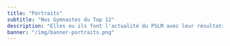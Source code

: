 ```yaml
---
title: "Portraits"
subtitle: "Nos Gymnastes du Top 12"
description: "Elles ou ils font l'actualité du PSLM avec leur résultats ou leur travail au quotidien.<br>Retrouvez ici leurs portraits en interview."
banner: "/img/banner-portraits.png"
---
```

